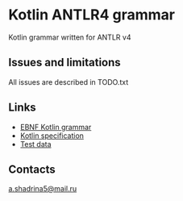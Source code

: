 # Kotlin ANTLR4 grammar
Kotlin grammar written for ANTLR v4

## Issues and limitations
All issues are described in TODO.txt

## Links
* [EBNF Kotlin grammar](http://kotlinlang.org/docs/reference/grammar.html)
* [Kotlin specification](http://jetbrains.github.io/kotlin-spec/)
* [Test data](https://github.com/JetBrains/kotlin/tree/master/compiler/testData/psi)

## Contacts
a.shadrina5@mail.ru
